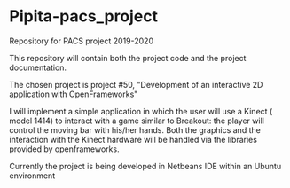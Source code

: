 # Pipita-pacs_project
Repository for PACS project 2019-2020

This repository will contain both the project code and the project documentation.

The chosen project is project #50, "Development of an interactive 2D application with OpenFrameworks"

I will implement a simple application in which the user will use a Kinect ( model 1414) to interact with a game similar to Breakout: the player will control the moving bar with his/her hands.
Both the graphics and the interaction with the Kinect hardware will be handled via the libraries provided by openframeworks.

Currently the project is being developed in Netbeans IDE within an Ubuntu environment

